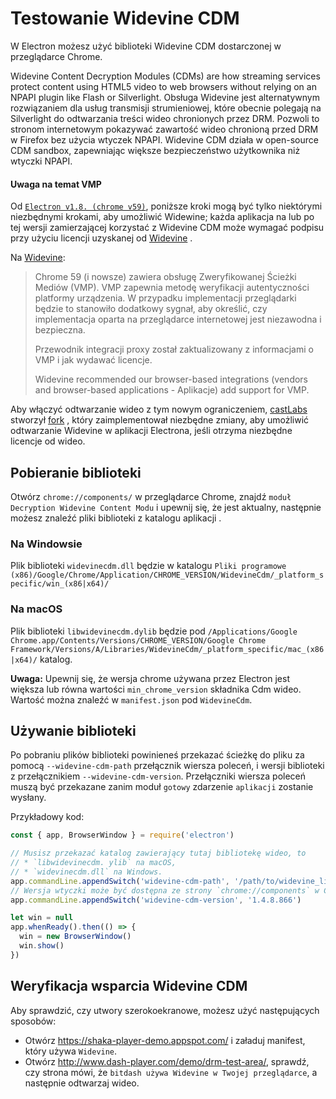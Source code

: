 # Testowanie Widevine CDM

W Electron możesz użyć biblioteki Widevine CDM dostarczonej w przeglądarce Chrome.

Widevine Content Decryption Modules (CDMs) are how streaming services protect content using HTML5 video to web browsers without relying on an NPAPI plugin like Flash or Silverlight. Obsługa Widevine jest alternatywnym rozwiązaniem dla usług transmisji strumieniowej, które obecnie polegają na Silverlight do odtwarzania treści wideo chronionych przez DRM. Pozwoli to stronom internetowym pokazywać zawartość wideo chronioną przed DRM w Firefox bez użycia wtyczek NPAPI. Widevine CDM działa w open-source CDM sandbox, zapewniając większe bezpieczeństwo użytkownika niż wtyczki NPAPI.

#### Uwaga na temat VMP

Od [`Electron v1.8. (chrome v59)`](https://electronjs.org/releases#1.8.1), poniższe kroki mogą być tylko niektórymi niezbędnymi krokami, aby umożliwić Widewine; każda aplikacja na lub po tej wersji zamierzającej korzystać z Widevine CDM może wymagać podpisu przy użyciu licencji uzyskanej od [Widevine](https://www.widevine.com/) .

Na [Widevine](https://www.widevine.com/):

> Chrome 59 (i nowsze) zawiera obsługę Zweryfikowanej Ścieżki Mediów (VMP). VMP zapewnia metodę weryfikacji autentyczności platformy urządzenia. W przypadku implementacji przeglądarki będzie to stanowiło dodatkowy sygnał, aby określić, czy implementacja oparta na przeglądarce internetowej jest niezawodna i bezpieczna.
> 
> Przewodnik integracji proxy został zaktualizowany z informacjami o VMP i jak wydawać licencje.
> 
> Widevine recommended our browser-based integrations (vendors and browser-based applications - Aplikacje) add support for VMP.

Aby włączyć odtwarzanie wideo z tym nowym ograniczeniem, [castLabs](https://castlabs.com/open-source/downstream/) stworzył [fork](https://github.com/castlabs/electron-releases) , który zaimplementował niezbędne zmiany, aby umożliwić odtwarzanie Widevine w aplikacji Electrona, jeśli otrzyma niezbędne licencje od wideo.

## Pobieranie biblioteki

Otwórz `chrome://components/` w przeglądarce Chrome, znajdź `moduł Decryption Widevine Content Modu` i upewnij się, że jest aktualny, następnie możesz znaleźć pliki biblioteki z katalogu aplikacji .

### Na Windowsie

Plik biblioteki `widevinecdm.dll` będzie w katalogu `Pliki programowe (x86)/Google/Chrome/Application/CHROME_VERSION/WidevineCdm/_platform_specific/win_(x86|x64)/`

### Na macOS

Plik biblioteki `libwidevinecdm.dylib` będzie pod `/Applications/Google Chrome.app/Contents/Versions/CHROME_VERSION/Google Chrome Framework/Versions/A/Libraries/WidevineCdm/_platform_specific/mac_(x86|x64)/` katalog.

**Uwaga:** Upewnij się, że wersja chrome używana przez Electron jest większa lub równa wartości `min_chrome_version` składnika Cdm wideo. Wartość można znaleźć w `manifest.json` pod `WidevineCdm`.

## Używanie biblioteki

Po pobraniu plików biblioteki powinieneś przekazać ścieżkę do pliku za pomocą `--widevine-cdm-path` przełącznik wiersza poleceń, i wersji biblioteki z przełącznikiem `--widevine-cdm-version`. Przełączniki wiersza poleceń muszą być przekazane zanim moduł `gotowy` zdarzenie `aplikacji` zostanie wysłany.

Przykładowy kod:

```javascript
const { app, BrowserWindow } = require('electron')

// Musisz przekazać katalog zawierający tutaj bibliotekę wideo, to
// * `libwidevinecdm. ylib` na macOS,
// * `widevinecdm.dll` na Windows.
app.commandLine.appendSwitch('widevine-cdm-path', '/path/to/widevine_library')
// Wersja wtyczki może być dostępna ze strony `chrome://components` w Chrome.
app.commandLine.appendSwitch('widevine-cdm-version', '1.4.8.866')

let win = null
app.whenReady().then(() => {
  win = new BrowserWindow()
  win.show()
})
```

## Weryfikacja wsparcia Widevine CDM

Aby sprawdzić, czy utwory szerokoekranowe, możesz użyć następujących sposobów:

* Otwórz https://shaka-player-demo.appspot.com/ i załaduj manifest, który używa `Widevine`.
* Otwórz http://www.dash-player.com/demo/drm-test-area/, sprawdź, czy strona mówi, że `bitdash używa Widevine w Twojej przeglądarce`, a następnie odtwarzaj wideo.

